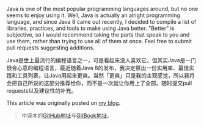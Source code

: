 Java is one of the most popular programming languages around, but no one seems
to enjoy using it. Well, Java is actually an alright programming language, and
since Java 8 came out recently, I decided to compile a list of libraries,
practices, and tools to make using Java better. "Better" is subjective, so I
would recommend taking the parts that speak to you and use them, rather than
trying to use all of them at once. Feel free to submit pull requests
suggesting additions.

Java是世上最流行的编程语言之一，可是看起来没人喜欢它。但其实Java是一门很合心意的编程语言，最近随着Java 8的发布，我决定祭出一份实用库、最佳实践和工具列表，让Java用起来更爽。当然「更爽」只是我的主观感觉，所以我将会把自己所说的这部分推荐给你，而不是一次就让你用上了全部。随时提交pull requests以及建议性的补充。

This article was originally posted on
[my blog](https://blog.seancassidy.me/better-java.html).

> 中译本的[GitHub地址](https://github.com/JimmyLv/better-java-zh)与[GitBook地址](https://jimmylv.gitbooks.io/better-java-zh/content/)。